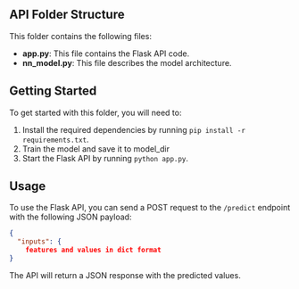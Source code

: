 ## API Folder Structure

This folder contains the following files:

* **app.py**: This file contains the Flask API code.
* **nn_model.py**: This file describes the model architecture.

## Getting Started

To get started with this folder, you will need to:

1. Install the required dependencies by running `pip install -r requirements.txt`.
2. Train the model and save it to model_dir
3. Start the Flask API by running `python app.py`.

## Usage

To use the Flask API, you can send a POST request to the `/predict` endpoint with the following JSON payload:

```json
{
  "inputs": {
	features and values in dict format
}
```

The API will return a JSON response with the predicted values.
